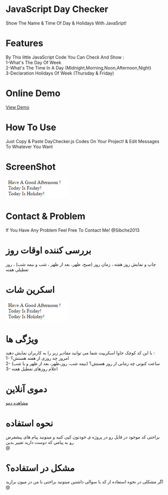 # JavaScript Day Checker
Show The Name &amp; Time Of Day &amp; Holidays With JavaSript!<br>

# Features
By This little JavaScript Code You Can Check And Show :<br>
1-What's The Day Of Week<br>
2-What's The Time In A Day (Midnight,Morning,Noon,Afternoon,Night)<br>
3-Declaration Holidays Of Week (Thursday & Friday)<br>

# Online Demo
  <a href="//aminarjmand.com/demo/coding/javascript/01/DayChecker.html">View Demo</a>
  
# How To Use
Just Copy & Paste DayChecker.js Codes On Your Project! & Edit Messages To Whatever You Want<br>

# ScreenShot
<img src="https://raw.githubusercontent.com/sibche2013/DayChecker/master/DayChecker.png" alt="DayChecker">

# Contact & Problem
If You Have Any Problem Feel Free To Contact Me! @Sibche2013

# بررسی کننده اوقات روز<br>
چاپ و نمایش روز هفته ، زمان روز (صبح، ظهر، بعد از ظهر ، شب و نیمه شب) ، روز تعطیلی هفته<br>

# اسکرین شات
<img src="https://raw.githubusercontent.com/sibche2013/DayChecker/master/DayChecker.png" alt="DayChecker"><br>

# ویژگی ها
با این کد کوچک جاوا اسکریپت شما می توانید مقادیر زیر را به کاربران نمایش دهید : <br>
1- امروز چه روزی از هفته هستش؟<br>
2- ساعت کنونی چه زمانی از روز هستش؟ (نیمه شب، روز،ظهر، بعد از ظهر و یا شب)<br>
3- اعلام روزهای تعطیل هفته<br>

# دموی آنلاین
  <a href="//aminarjmand.com/demo/coding/javascript/01/DayChecker.html">مشاهده دمو</a>
  
# نحوه استفاده
براحتی کد موجود در فایل رو در پروژه ی خودتون کپی کنید و میتونید پیام های پیشفرض رو به پیامی که دوست دارید تغییر بدین<br> @

# مشکل در استفاده؟
اگر مشکلی در نحوه استفاده از کد یا سوالی داشتین میتونید براحتی با من در میون بزارید<br>@

